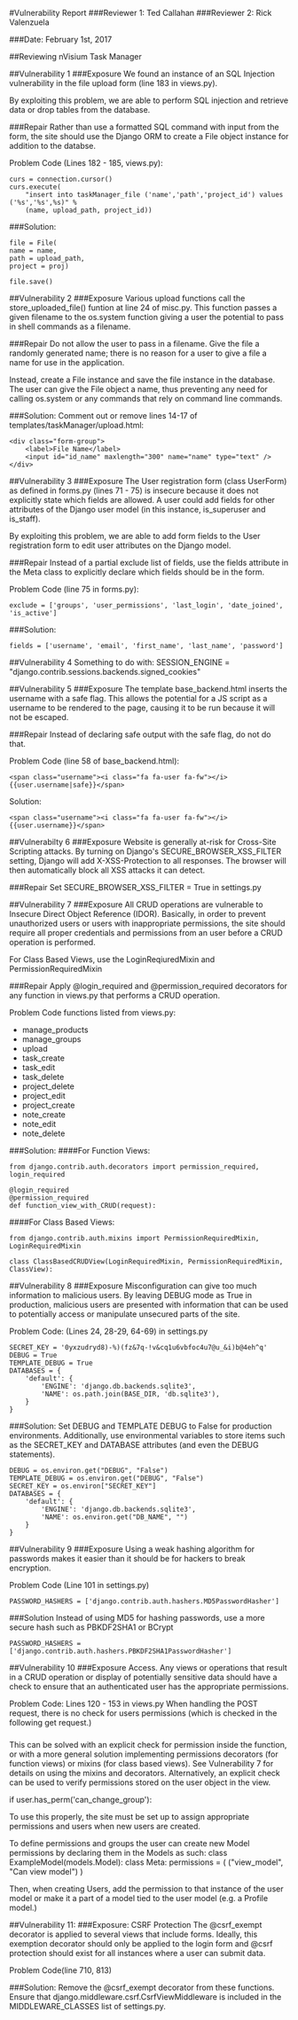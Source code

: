 #Vulnerability Report
###Reviewer 1: Ted Callahan
###Reviewer 2: Rick Valenzuela

###Date: February 1st, 2017

##Reviewing nVisium Task Manager

##Vulnerability 1
###Exposure
We found an instance of an SQL Injection vulnerability in the file upload form (line 183 in views.py).

By exploiting this problem, we are able to perform SQL injection and retrieve data or drop tables from the database.

###Repair
Rather than use a formatted SQL command with input from the form, the site should use the Django ORM to create a File object instance for addition to the databse.

Problem Code (Lines 182 - 185, views.py):
```
curs = connection.cursor()
curs.execute(
    "insert into taskManager_file ('name','path','project_id') values ('%s','%s',%s)" %
    (name, upload_path, project_id))
```

###Solution:
```
file = File(
name = name,
path = upload_path,
project = proj)

file.save()
```

##Vulnerability 2
###Exposure
Various upload functions call the store_uploaded_file() funtion at line 24 of misc.py.  This function passes a given filename to the os.system function giving a user the potential to pass in shell commands as a filename.

###Repair
Do not allow the user to pass in a filename.  Give the file a randomly generated name; there is no reason for a user to give a file a name for use in the application.

Instead, create a File instance and save the file instance in the database.  The user can give the File object a name, thus preventing any need for calling os.system or any commands that rely on command line commands.

###Solution:
Comment out or remove lines 14-17 of templates/taskManager/upload.html:
```
<div class="form-group">
    <label>File Name</label>
    <input id="id_name" maxlength="300" name="name" type="text" />
</div>
```

##Vulnerability 3
###Exposure
The User registration form (class UserForm) as defined in forms.py (lines 71 - 75) is insecure because it does not explicitly state which fields are allowed.  A user could add fields for other attributes of the Django user model (in this instance, is_superuser and is_staff).

By exploiting this problem, we are able to add form fields to the User registration form to edit user attributes on the Django model.

###Repair
Instead of a partial exclude list of fields, use the fields attribute in the Meta class to explicitly declare which fields should be in the form.

Problem Code (line 75 in forms.py):
```
exclude = ['groups', 'user_permissions', 'last_login', 'date_joined', 'is_active']
```

###Solution:
```
fields = ['username', 'email', 'first_name', 'last_name', 'password']
```

##Vulnerability 4
Something to do with:
SESSION_ENGINE = "django.contrib.sessions.backends.signed_cookies"


##Vulnerability 5
###Exposure
The template base_backend.html inserts the username with a safe flag.  This allows the potential for a JS script as a username to be rendered to the page, causing it to be run because it will not be escaped.

###Repair
Instead of declaring safe output with the safe flag, do not do that.

Problem Code (line 58 of base_backend.html):
```
<span class="username"><i class="fa fa-user fa-fw"></i> {{user.username|safe}}</span>
```

Solution:
```
<span class="username"><i class="fa fa-user fa-fw"></i> {{user.username}}</span>
```

##Vulnerabilty 6
###Exposure
Website is generally at-risk for Cross-Site Scripting attacks.  By turning on Django's SECURE_BROWSER_XSS_FILTER setting, Django will add X-XSS-Protection to all responses.  The browser will then automatically block all XSS attacks it can detect.

###Repair
Set SECURE_BROWSER_XSS_FILTER = True in settings.py


##Vulnerability 7
###Exposure
All CRUD operations are vulnerable to Insecure Direct Object Reference (IDOR).  Basically, in order to prevent unauthorized users or users with inappropriate permissions, the site should require all proper credentials and permissions from an user before a CRUD operation is performed.

For Class Based Views, use the LoginReqiuredMixin and PermissionRequiredMixin

###Repair
Apply @login_required and @permission_required decorators for any function in views.py that performs a CRUD operation.

Problem Code functions listed from views.py:
 - manage_products
 - manage_groups
 - upload
 - task_create
 - task_edit
 - task_delete
 - project_delete
 - project_edit
 - project_create
 - note_create
 - note_edit
 - note_delete

###Solution:
####For Function Views:
```
from django.contrib.auth.decorators import permission_required, login_required

@login_required
@permission_required
def function_view_with_CRUD(request):
```

####For Class Based Views:
```
from django.contrib.auth.mixins import PermissionRequiredMixin, LoginRequiredMixin

class ClassBasedCRUDView(LoginRequiredMixin, PermissionRequiredMixin, ClassView):
```

##Vulnerability 8
###Exposure
Misconfiguration can give too much information to malicious users.  By leaving DEBUG mode as True in production, malicious users are presented with information that can be used to potentially access or manipulate unsecured parts of the site.

Problem Code: (Lines 24, 28-29, 64-69) in settings.py
```
SECRET_KEY = '0yxzudryd8)-%)(fz&7q-!v&cq1u6vbfoc4u7@u_&i)b@4eh^q'
DEBUG = True
TEMPLATE_DEBUG = True
DATABASES = {
    'default': {
        'ENGINE': 'django.db.backends.sqlite3',
        'NAME': os.path.join(BASE_DIR, 'db.sqlite3'),
    }
}
```

###Solution:
Set DEBUG and TEMPLATE DEBUG to False for production environments.  Additionally, use environmental variables to store items such as the SECRET_KEY and DATABASE attributes (and even the DEBUG statements).

```
DEBUG = os.environ.get("DEBUG", "False")
TEMPLATE_DEBUG = os.environ.get("DEBUG", "False")
SECRET_KEY = os.environ["SECRET_KEY"]
DATABASES = {
    'default': {
        'ENGINE': 'django.db.backends.sqlite3',
        'NAME': os.environ.get("DB_NAME", "")
    }
}
```

##Vulnerability 9
###Exposure
Using a weak hashing algorithm for passwords makes it easier than it should be for hackers to break encryption.

Problem Code (Line 101 in settings.py)
```
PASSWORD_HASHERS = ['django.contrib.auth.hashers.MD5PasswordHasher']
```

###Solution
Instead of using MD5 for hashing passwords, use a more secure hash such as PBKDF2SHA1 or BCrypt

```
PASSWORD_HASHERS = ['django.contrib.auth.hashers.PBKDF2SHA1PasswordHasher']
```

##Vulnerability 10
###Exposure
Access.  Any views or operations that result in a CRUD operation or display of potentially sensitive data should have a check to ensure that an authenticated user has the appropriate permissions.

Problem Code: Lines 120 - 153 in views.py
When handling the POST request, there is no check for users permissions (which is checked in the following get request.)

###
This can be solved with an explicit check for permission inside the function, or with a more general solution implementing permissions decorators (for function views) or mixins (for class based views). See Vulnerability 7 for details on using the mixins and decorators.  Alternatively, an explicit check can be used to verify permissions stored on the user object in the view.

if user.has_perm('can_change_group'):

To use this properly, the site must be set up to assign appropriate permissions and users when new users are created.

To define permissions and groups the user can create new Model permissions by declaring them in the Models as such:
class ExampleModel(models.Model):
    class Meta:
        permissions = (
            ("view_model", "Can view model")
        )

Then, when creating Users, add the permission to that instance of the user model or make it a part of a model tied to the user model (e.g. a Profile model.)

##Vulnerability 11:
###Exposure:
CSRF Protection
The @csrf_exempt decorator is applied to several views that include forms.  Ideally, this exemption decorator should only be applied to the login form and @csrf protection should exist for all instances where a user can submit data.

Problem Code(line 710, 813)

###Solution:
Remove the @csrf_exempt decorator from these functions.  Ensure that
django.middleware.csrf.CsrfViewMiddleware is included in the MIDDLEWARE_CLASSES list of settings.py. 

